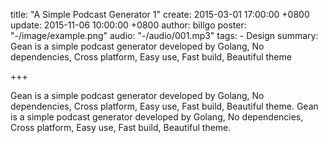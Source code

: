 title: "A Simple Podcast Generator 1"
create: 2015-03-01 17:00:00 +0800
update: 2015-11-06 10:00:00 +0800
author: billgo
poster: "-/image/example.png"
audio: "-/audio/001.mp3"
tags:
    - Design
summary: Gean is a simple podcast generator developed by Golang, No dependencies, Cross platform, Easy use, Fast build, Beautiful theme

+++

Gean is a simple podcast generator developed by Golang, No dependencies, Cross platform, Easy use, Fast build, Beautiful theme. Gean is a simple podcast generator developed by Golang, No dependencies, Cross platform, Easy use, Fast build, Beautiful theme.